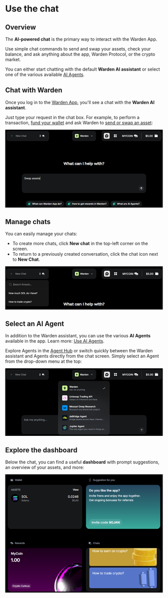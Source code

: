 ﻿---
sidebar_position: 3
---

# Use the chat

## Overview

The **AI-powered chat** is the primary way to interact with the Warden App.

Use simple chat commands to send and swap your assets, check your balance, and ask anything about the app, Warden Protocol, or the crypto market.

You can either start chatting with the default **Warden AI assistant** or select one of the various available [AI Agents](use-ai-agents).

## Chat with Warden

Once you log in to the [Warden App](https://app.wardenprotocol.org), you'll see a chat with the **Warden AI assistant**.

Just type your request in the chat box. For example, to perform a transaction, [fund your wallet](manage-assets#deposit-assets) and ask Warden to [send or swap an asset](manage-assets#send-or-swap-assets):

![Ask the Warden AI assistant to swap an asset](../../static/img/warden-app/use-the-chat-1.png)

## Manage chats

You can easily manage your chats:

- To create more chats, click **New chat** in the top-left corner on the screen.
- To return to a previously created conversation, click the chat icon next to **New Chat**.

![Manage AI chats in the Warden App](../../static/img/warden-app/use-the-chat-2.png)

## Select an AI Agent

In addition to the Warden assistant, you can use the various **AI Agents** available in the app. Learn more: [Use AI Agents](use-ai-agents).

Explore Agents in the [Agent Hub](use-ai-agents#access-agents) or switch quickly between the Warden assistant and Agents directly from the chat screen. Simply select an Agent from the drop-down menu at the top:

![Manage AI chats the Warden App](../../static/img/warden-app/use-the-chat-3.png)

## Explore the dashboard

Below the chat, you can find a useful **dashboard** with prompt suggestions, an overview of your assets, and more:

![The dashboard on the chat screen in Warden](../../static/img/warden-app/use-the-chat-4.png)
